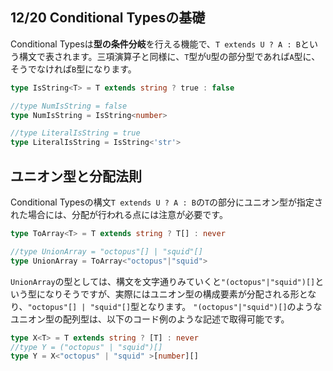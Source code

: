 ## 12/20 Conditional Typesの基礎
Conditional Typesは**型の条件分岐**を行える機能で、`T extends U ? A : B`という構文で表されます。三項演算子と同様に、`T`型が`U`型の部分型であれば`A`型に、そうでなければ`B`型になります。
```ts
type IsString<T> = T extends string ? true : false

//type NumIsString = false
type NumIsString = IsString<number>

//type LiteralIsString = true
type LiteralIsString = IsString<'str'>
```
## ユニオン型と分配法則
Conditional Typesの構文`T extends U ? A : B`の`T`の部分にユニオン型が指定された場合には、分配が行われる点には注意が必要です。
```ts
type ToArray<T> = T extends string ? T[] : never

//type UnionArray = "octopus"[] | "squid"[]
type UnionArray = ToArray<"octopus"|"squid"> 
```
`UnionArray`の型としては、構文を文字通りみていくと`"(octopus"|"squid")[]`という型になりそうですが、実際にはユニオン型の構成要素が分配される形となり、`"octopus"[] | "squid"[]`型となります。
`"(octopus"|"squid")[]`のようなユニオン型の配列型は、以下のコード例のような記述で取得可能です。
```ts
type X<T> = T extends string ? [T] : never
//type Y = ("octopus" | "squid")[]
type Y = X<"octopus" | "squid" >[number][]
```